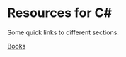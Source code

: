 # Resources for C#

Some quick links to different sections:

[Books](https://github.com/Windows10CE/csharp-resources/blob/main/books.md)
